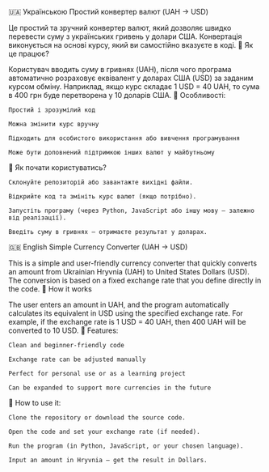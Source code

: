 🇺🇦 Українською
Простий конвертер валют (UAH → USD)

Це простий та зручний конвертер валют, який дозволяє швидко перевести суму з українських гривень у долари США. Конвертація виконується на основі курсу, який ви самостійно вказуєте в коді.
🔧 Як це працює?

Користувач вводить суму в гривнях (UAH), після чого програма автоматично розраховує еквівалент у доларах США (USD) за заданим курсом обміну. Наприклад, якщо курс складає 1 USD = 40 UAH, то сума в 400 грн буде перетворена у 10 доларів США.
📌 Особливості:

    Простий і зрозумілий код

    Можна змінити курс вручну

    Підходить для особистого використання або вивчення програмування

    Може бути доповнений підтримкою інших валют у майбутньому

🚀 Як почати користуватись?

    Склонуйте репозиторій або завантажте вихідні файли.

    Відкрийте код та змініть курс валют (якщо потрібно).

    Запустіть програму (через Python, JavaScript або іншу мову — залежно від реалізації).

    Введіть суму в гривнях — отримаєте результат у доларах.

🇬🇧 English
Simple Currency Converter (UAH → USD)

This is a simple and user-friendly currency converter that quickly converts an amount from Ukrainian Hryvnia (UAH) to United States Dollars (USD). The conversion is based on a fixed exchange rate that you define directly in the code.
🔧 How it works

The user enters an amount in UAH, and the program automatically calculates its equivalent in USD using the specified exchange rate. For example, if the exchange rate is 1 USD = 40 UAH, then 400 UAH will be converted to 10 USD.
📌 Features:

    Clean and beginner-friendly code

    Exchange rate can be adjusted manually

    Perfect for personal use or as a learning project

    Can be expanded to support more currencies in the future

🚀 How to use it:

    Clone the repository or download the source code.

    Open the code and set your exchange rate (if needed).

    Run the program (in Python, JavaScript, or your chosen language).

    Input an amount in Hryvnia — get the result in Dollars.

